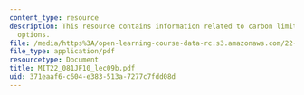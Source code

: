 ```yaml
---
content_type: resource
description: This resource contains information related to carbon limitation policy
  options.
file: /media/https%3A/open-learning-course-data-rc.s3.amazonaws.com/22-081j-introduction-to-sustainable-energy-fall-2010/371eaaf6c604e383513a7277c7fdd08d_MIT22_081JF10_lec09b.pdf
file_type: application/pdf
resourcetype: Document
title: MIT22_081JF10_lec09b.pdf
uid: 371eaaf6-c604-e383-513a-7277c7fdd08d
---
```

